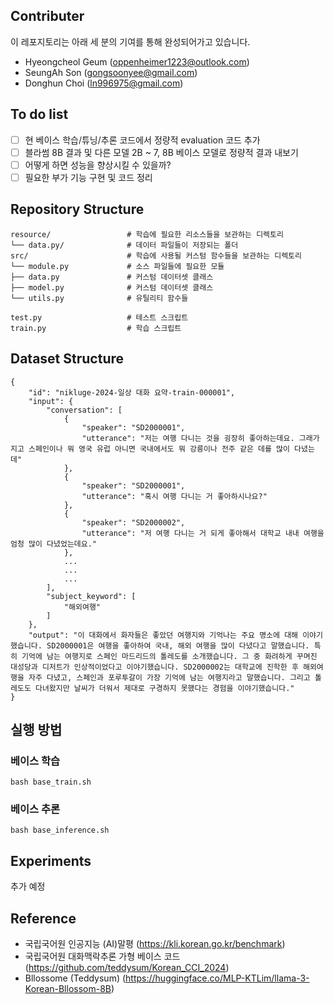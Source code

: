 ## Contributer
이 레포지토리는 아래 세 분의 기여를 통해 완성되어가고 있습니다.
- Hyeongcheol Geum (oppenheimer1223@outlook.com)
- SeungAh Son (gongsoonyee@gmail.com)
- Donghun Choi (ln996975@gmail.com)

## To do list
- [ ] 현 베이스 학습/튜닝/추론 코드에서 정량적 evaluation 코드 추가
- [ ] 블라썸 8B 결과 및 다른 모델 2B ~ 7, 8B 베이스 모델로 정량적 결과 내보기
- [ ] 어떻게 하면 성능을 향상시킬 수 있을까?
- [ ] 필요한 부가 기능 구현 및 코드 정리

## Repository Structure
```
resource/                 # 학습에 필요한 리소스들을 보관하는 디렉토리
└── data.py/              # 데이터 파일들이 저장되는 폴더
src/                      # 학습에 사용될 커스텀 함수들을 보관하는 디렉토리
└── module.py             # 소스 파일들에 필요한 모듈
├── data.py               # 커스텀 데이터셋 클래스
├── model.py              # 커스텀 데이터셋 클래스
└── utils.py              # 유틸리티 함수들

test.py                   # 테스트 스크립트
train.py                  # 학습 스크립트
```

## Dataset Structure
```
{
    "id": "nikluge-2024-일상 대화 요약-train-000001",
    "input": {
        "conversation": [
            {
                "speaker": "SD2000001",
                "utterance": "저는 여행 다니는 것을 굉장히 좋아하는데요. 그래가지고 스페인이나 뭐 영국 유럽 아니면 국내에서도 뭐 강릉이나 전주 같은 데를 많이 다녔는데"
            },
            {
                "speaker": "SD2000001",
                "utterance": "혹시 여행 다니는 거 좋아하시나요?"
            },
            {
                "speaker": "SD2000002",
                "utterance": "저 여행 다니는 거 되게 좋아해서 대학교 내내 여행을 엄청 많이 다녔었는데요."
            },
            ...
            ...
            ...
        ],
        "subject_keyword": [
            "해외여행"
        ]
    },
    "output": "이 대화에서 화자들은 좋았던 여행지와 기억나는 주요 명소에 대해 이야기했습니다. SD2000001은 여행을 좋아하여 국내, 해외 여행을 많이 다녔다고 말했습니다. 특히 기억에 남는 여행지로 스페인 마드리드의 톨레도를 소개했습니다. 그 중 화려하게 꾸며진 대성당과 디저트가 인상적이었다고 이야기했습니다. SD2000002는 대학교에 진학한 후 해외여행을 자주 다녔고, 스페인과 포루투갈이 가장 기억에 남는 여행지라고 말했습니다. 그리고 톨레도도 다녀왔지만 날씨가 더워서 제대로 구경하지 못했다는 경험을 이야기했습니다."
}
```

## 실행 방법
### 베이스 학습
```
bash base_train.sh
```
### 베이스 추론
```
bash base_inference.sh
```

## Experiments
추가 예정

## Reference
- 국립국어원 인공지능 (AI)말평 (https://kli.korean.go.kr/benchmark)  
- 국립국어원 대화맥락추론 가형 베이스 코드 (https://github.com/teddysum/Korean_CCI_2024)
- Bllossome (Teddysum) (https://huggingface.co/MLP-KTLim/llama-3-Korean-Bllossom-8B)  
